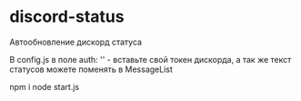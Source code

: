 # discord-status
Автообновление дискорд статуса

В config.js в поле auth: '' - вставьте свой токен дискорда, а так же текст статусов можете поменять в MessageList

npm i
node start.js
